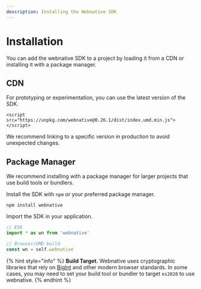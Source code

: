 ```yaml
---
description: Installing the Webnative SDK
---
```


# Installation

You can add the webnative SDK to a project by loading it from a CDN or installing it with a package manager.

## CDN

For prototyping or experimentation, you can use the latest version of the SDK.

```markup
<script src="https://unpkg.com/webnative@0.26.1/dist/index.umd.min.js"></script>
```

We recommend linking to a specific version in production to avoid unexpected changes.

## Package Manager

We recommend installing with a package manager for larger projects that use build tools or bundlers.

Install the SDK with `npm` or your preferred package manager.

```markup
npm install webnative
```

Import the SDK in your application.

```javascript
// ES6
import * as wn from 'webnative'

// Browser/UMD build
const wn = self.webnative
```

{% hint style="info" %}
**Build Target.** Webnative uses cryptographic libraries that rely on [BigInt](https://developer.mozilla.org/en-US/docs/Web/JavaScript/Reference/Global_Objects/BigInt) and other modern browser standards. In some cases, you may need to set your build tool or bundler to target `es2020` to use webnative.
{% endhint %}

